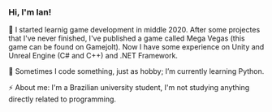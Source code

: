 ### Hi, I'm Ian!
💎 I started learnig game development in middle 2020. After some projectes that I've never finished, I've published a game called Mega Vegas (this game can be found on Gamejolt). Now I have some experience on Unity and Unreal Engine (C# and C++) and .NET Framework.

🎈 Sometimes I code something, just as hobby; I’m currently learning Python.

⚡ About me: I'm a Brazilian university student, I'm not studying anything directly related to programming.
<!--
**ianfgo/ianfgo** is a ✨ _special_ ✨ repository because its `README.md` (this file) appears on your GitHub profile.

Here are some ideas to get you started:

- 🔭 I’m currently working on ...
- 🌱 I’m currently learning ...
- 👯 I’m looking to collaborate on ...
- 🤔 I’m looking for help with ...
- 💬 Ask me about ...
- 📫 How to reach me: ...
- 😄 Pronouns: ...
- ⚡ Fun fact: ...
-->
